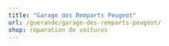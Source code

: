 ```yaml
---
title: "Garage des Remparts Peugeot"
url: /guerande/garage-des-remparts-peugeot/
shop: réparation de voitures
---
```

